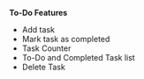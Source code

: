 **To-Do Features**
- Add task
- Mark task as completed
- Task Counter
- To-Do and Completed Task list
- Delete Task
